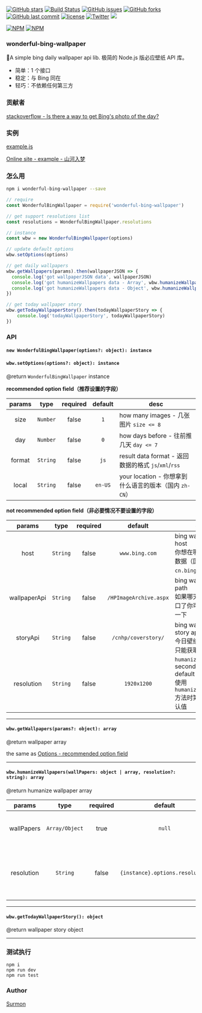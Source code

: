 [![GitHub stars](https://img.shields.io/github/stars/surmon-china/wonderful-bing-wallpaper.svg?style=flat-square)](https://github.com/surmon-china/wonderful-bing-wallpaper/stargazers)
[![Build Status](https://travis-ci.org/surmon-china/wonderful-bing-wallpaper.svg?branch=master)](https://travis-ci.org/surmon-china/wonderful-bing-wallpaper)
[![GitHub issues](https://img.shields.io/github/issues/surmon-china/wonderful-bing-wallpaper.svg?style=flat-square)](https://github.com/surmon-china/wonderful-bing-wallpaper/issues)
[![GitHub forks](https://img.shields.io/github/forks/surmon-china/wonderful-bing-wallpaper.svg?style=flat-square)](https://github.com/surmon-china/wonderful-bing-wallpaper/network)
[![GitHub last commit](https://img.shields.io/github/last-commit/google/skia.svg?style=flat-square)](https://github.com/surmon-china/wonderful-bing-wallpaper)
[![license](https://img.shields.io/github/license/mashape/apistatus.svg?style=flat-square)](https://github.com/surmon-china/wonderful-bing-wallpaper)
[![Twitter](https://img.shields.io/twitter/url/https/github.com/surmon-china/wonderful-bing-wallpaper.svg?style=flat-square)](https://twitter.com/intent/tweet?url=https://github.com/surmon-china/wonderful-bing-wallpaper)
[![](https://badge.juejin.im/entry/5946b695128fe1006a48643f/likes.svg?style=flat-square)](https://juejin.im/entry/5946b695128fe1006a48643f/detail)

[![NPM](https://nodei.co/npm/wonderful-bing-wallpaper.png?downloads=true&downloadRank=true&stars=true)](https://nodei.co/npm/wonderful-bing-wallpaper/)
[![NPM](https://nodei.co/npm-dl/wonderful-bing-wallpaper.png?months=9&height=3)](https://nodei.co/npm/wonderful-bing-wallpaper/)

### wonderful-bing-wallpaper

🌅A simple bing daily wallpaper api lib. 极简的 Node.js 版必应壁纸 API 库。

- 简单：1 个接口
- 稳定：与 Bing 同在
- 轻巧：不依赖任何第三方

### 贡献者

[stackoverflow - Is there a way to get Bing's photo of the day?](https://stackoverflow.com/a/18096210/6222535) 

### 实例

[example.js](https://github.com/surmon-china/wonderful-bing-wallpaper/blob/master/examples/index.js)

[Online site - example - 山河入梦](https://surmon.me)

### 怎么用

```bash
npm i wonderful-bing-wallpaper --save
```

```javascript
// require
const WonderfulBingWallpaper = require('wonderful-bing-wallpaper')

// get support resolutions list
const resolutions = WonderfulBingWallpaper.resolutions

// instance
const wbw = new WonderfulBingWallpaper(options)

// update default options
wbw.setOptions(options)

// get daily wallpapers
wbw.getWallpapers(params).then(wallpaperJSON => {
  console.log('got wallpaperJSON data', wallpaperJSON)
  console.log('got humanizeWallpapers data - Array', wbw.humanizeWallpapers(wallpaperJSON))
  console.log('got humanizeWallpapers data - Object', wbw.humanizeWallpapers(wallpaperJSON[0]))
})

// get today wallpaper story
wbw.getTodayWallpaperStory().then(todayWallpaperStory => {
    console.log('todayWallpaperStory', todayWallpaperStory)
})
```

### API

#### `new WonderfulBingWallpaper(options?: object): instance` 
#### `wbw.setOptions(options?: object): instance`

@return `WonderfulBingWallpaper` instance

**recommended option field（推荐设置的字段）**

|params|type|required|default|desc|
|:----:|:--:|:------:|:-----:|----|
|size  |`Number`|false|`1`| how many images - 几张图片 `size <= 8`|
|day   |`Number`|false|`0`| how days before - 往前推几天 `day <= 7`|
|format|`String`|false|`js`| result data format - 返回数据的格式 `js`/`xml`/`rss` |
|local |`String`|false|`en-US`| your location - 你想拿到什么语言的版本（国内 `zh-CN`）|

**not recommended option field（非必要情况不要设置的字段）**

|params|type|required|default|desc|
|:----:|:--:|:------:|:-----:|----|
|host  |`String`|false|`www.bing.com`| bing wallpaper api host <br> 你想在哪个服务器拿数据（国内 `cn.bing.com`）|
|wallpaperApi|`String`|false|`/HPImageArchive.aspx`| bing wallpaper api path <br> 如果哪天 Bing 改接口了你可以手动设置一下|
|storyApi|`String`|false|`/cnhp/coverstory/`| bing wallpaper story api path <br>  今日壁纸故事 API，只能获取今天|
|resolution|`String`|false|`1920x1200`| `humanizeWallpapers` second param default resolution <br> 使用 `humanizeWallpapers` 方法时第二参数的默认值|

---

#### `wbw.getWallpapers(params?: object): array`

@return wallpaper array

the same as [Options - recommended option field](#wbwsetoptionsoptions-object-instance)

---

#### `wbw.humanizeWallpapers(wallPapers: object | array, resolution?: string): array`

@return humanize wallpaper array

|params|type|required|default|desc|
|:----:|:--:|:------:|:-----:|----|
|wallPapers|`Array/Object`|true|`null`| wallpaper images <br> 图片或多张图片|
|resolution|`String`|false|`{instance}.options.resolution`| wallpaper resolution <br> 要输出的图片地址里的分辨率|

---

#### `wbw.getTodayWallpaperStory(): object`

@return wallpaper story object

---

### 测试执行

```
npm i
npm run dev
npm run test
```


### Author

[Surmon](https://surmon.me)

